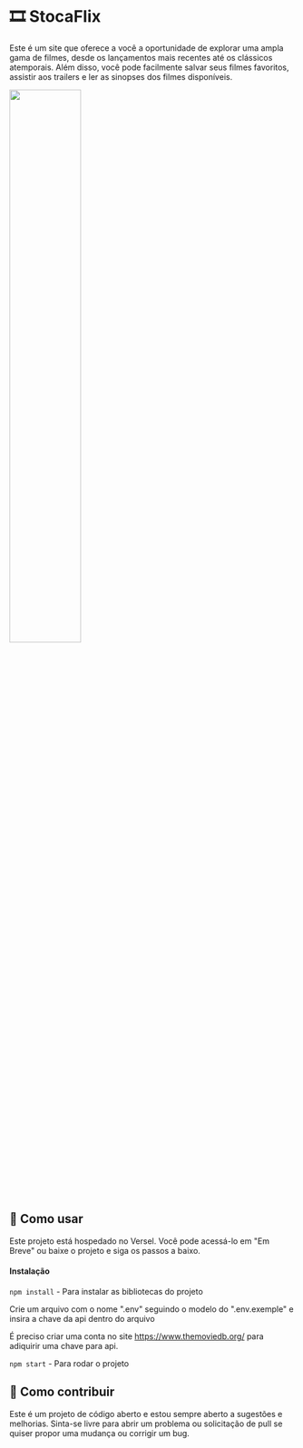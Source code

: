# 🎞️ StocaFlix
Este é um site que oferece a você a oportunidade de explorar uma ampla gama de filmes, desde os lançamentos mais recentes até os clássicos atemporais. Além disso, você pode facilmente salvar seus filmes favoritos, assistir aos trailers e ler as sinopses dos filmes disponíveis.

 <img src="" width="50%">

## 📕 Como usar
Este projeto está hospedado no Versel. Você pode acessá-lo em "Em Breve"
ou baixe o projeto e siga os passos a baixo.

#### Instalação
 `npm install` - Para instalar as bibliotecas do projeto

Crie um arquivo com o nome ".env" seguindo o modelo do ".env.exemple" e insira a chave da api dentro do arquivo

É preciso criar uma conta no site https://www.themoviedb.org/ para adiquirir uma chave para api.

 `npm start` - Para rodar o projeto

## 📌 Como contribuir
Este é um projeto de código aberto e estou sempre aberto a sugestões e melhorias. Sinta-se livre para abrir um problema ou solicitação de pull se quiser propor uma mudança ou corrigir um bug.
